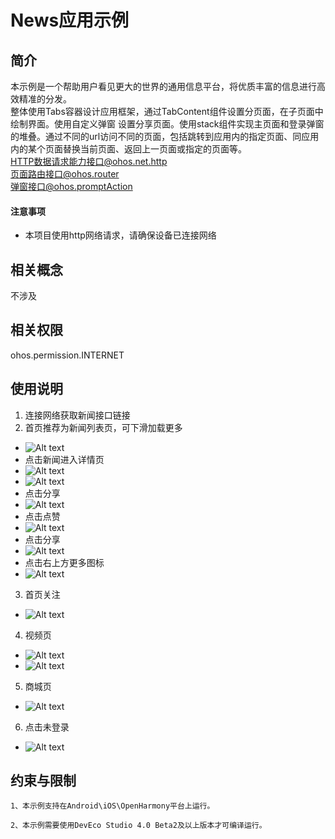 # News应用示例

## 简介
本示例是一个帮助用户看见更大的世界的通用信息平台，将优质丰富的信息进行高效精准的分发。
<br>
整体使用Tabs容器设计应用框架，通过TabContent组件设置分页面，在子页面中绘制界面。使用自定义弹窗 设置分享页面。使用stack组件实现主页面和登录弹窗的堆叠。通过不同的url访问不同的页面，包括跳转到应用内的指定页面、同应用内的某个页面替换当前页面、返回上一页面或指定的页面等。
<br>
HTTP数据请求能力接口@ohos.net.http
<br>
页面路由接口@ohos.router
<br>
弹窗接口@ohos.promptAction

#### 注意事项
- 本项目使用http网络请求，请确保设备已连接网络

## 相关概念

不涉及

## 相关权限

ohos.permission.INTERNET


## 使用说明

1. 连接网络获取新闻接口链接
2. 首页推荐为新闻列表页，可下滑加载更多
- ![Alt text](screenshots/img_6.png)
- 点击新闻进入详情页
- ![Alt text](screenshots/img_7.png)
- ![Alt text](screenshots/img_9.png)
- 点击分享
- ![Alt text](screenshots/img_10.png)
- 点击点赞
- ![Alt text](screenshots/img_11.png)
- 点击分享
- ![Alt text](screenshots/img_11.png)
- 点击右上方更多图标
- ![Alt text](screenshots/img_12.png)
3. 首页关注
- ![Alt text](screenshots/img_8.png)
4. 视频页
- ![Alt text](screenshots/img_15.png)
- ![Alt text](screenshots/img_16.png)
5. 商城页
- ![Alt text](screenshots/img_13.png)
6. 点击未登录
- ![Alt text](screenshots/img_14.png)

## 约束与限制

	1、本示例支持在Android\iOS\OpenHarmony平台上运行。
    
	2、本示例需要使用DevEco Studio 4.0 Beta2及以上版本才可编译运行。